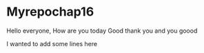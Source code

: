 # Myrepochap16
Hello everyone, 
How are you today 
Good thank you and you 
goood 

I wanted to add some lines here